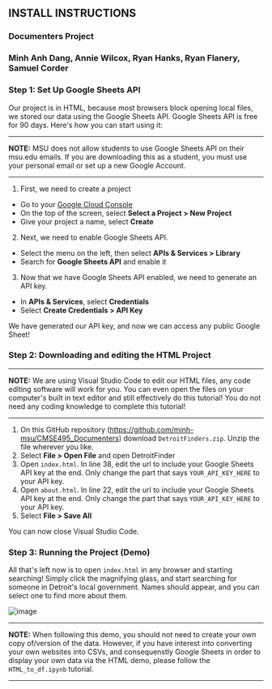 ## INSTALL INSTRUCTIONS

### Documenters Project

### Minh Anh Dang, Annie Wilcox, Ryan Hanks, Ryan Flanery, Samuel Corder

### Step 1: Set Up Google Sheets API

Our project is in HTML, because most browsers block opening local files, we stored our data using the Google Sheets API. Google Sheets API is free for 90 days. Here's how you can start using it:

***
**NOTE:** MSU does not allow students to use Google Sheets API on their msu.edu emails. If you are downloading this as a student, you must use your personal email or set up a new Google Account.
***

1. First, we need to create a project

- Go to your [Google Cloud Console](https://console.cloud.google.com)
- On the top of the screen, select **Select a Project > New Project**
- Give your project a name, select **Create**

2. Next, we need to enable Google Sheets API.

- Select the menu on the left, then select **APIs & Services > Library**
- Search for **Google Sheets API** and enable it

3. Now that we have Google Sheets API enabled, we need to generate an API key.

- In **APIs & Services**, select **Credentials**
- Select **Create Credentials > API Key**

We have generated our API key, and now we can access any public Google Sheet!

### Step 2: Downloading and editing the HTML Project

***
**NOTE:** We are using Visual Studio Code to edit our HTML files, any code editing software will work for you. You can even open the files on your computer's built in text editor and still effectively do this tutorial! You do not need any coding knowledge to complete this tutorial!
***

1. On this GitHub repository (https://github.com/minh-msu/CMSE495_Documenters) download ```DetroitFinders.zip```. Unzip the file wherever you like.
2. Select **File > Open File** and open DetroitFinder
3. Open ```index.html```. In line 38, edit the url to include your Google Sheets API key at the end. Only change the part that says ```YOUR_API_KEY_HERE``` to your API key.
4. Open ```about.html```. In line 22, edit the url to include your Google Sheets API key at the end. Only change the part that says ```YOUR_API_KEY_HERE``` to your API key.
5. Select **File > Save All**

You can now close Visual Studio Code.

### Step 3: Running the Project (Demo)

All that's left now is to open ```index.html``` in any browser and starting searching! Simply click the magnifying glass, and start searching for someone in Detroit's local government. Names should appear, and you can select one to find more about them.

![image](https://github.com/user-attachments/assets/ea39c08e-350a-49c8-a078-c5c03dfc43fb)

***
**NOTE:** When following this demo, you should not need to create your own copy of/version of the data. However, if you have interest into converting your own websites into CSVs, and consequenstly Google Sheets in order to display your own data via the HTML demo, please follow the ```HTML_to_df.ipynb``` tutorial.
***

